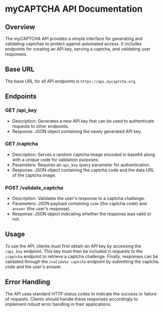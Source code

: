 # myCAPTCHA API Documentation

## Overview
The myCAPTCHA API provides a simple interface for generating and validating captchas to protect against automated access. It includes endpoints for creating an API key, serving a captcha, and validating user responses.

## Base URL
The base URL for all API endpoints is `https://api.mycaptcha.org`.


## Endpoints

### GET /api_key
- Description: Generates a new API key that can be used to authenticate requests to other endpoints.
- Response: JSON object containing the newly generated API key.

### GET /captcha
- Description: Serves a random captcha image encoded in base64 along with a unique code for validation purposes.
- Parameters: Requires an `api_key` query parameter for authentication.
- Response: JSON object containing the captcha code and the data URL of the captcha image.

### POST /validate_captcha
- Description: Validates the user's response to a captcha challenge.
- Parameters: JSON payload containing `code` (the captcha code) and `answer` (the user's response).
- Response: JSON object indicating whether the response was valid or not.

## Usage
To use the API, clients must first obtain an API key by accessing the `/api_key` endpoint. This key must then be included in requests to the `/captcha` endpoint to retrieve a captcha challenge. Finally, responses can be validated through the `/validate_captcha` endpoint by submitting the captcha code and the user's answer.

## Error Handling
The API uses standard HTTP status codes to indicate the success or failure of requests. Clients should handle these responses accordingly to implement robust error handling in their applications.
